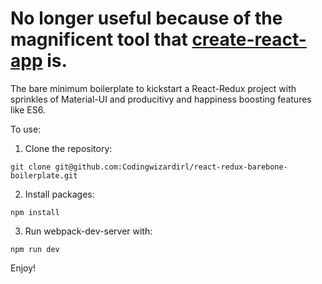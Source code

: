 # No longer useful because of the magnificent tool that [create-react-app](https://github.com/facebookincubator/create-react-app) is.


The bare minimum boilerplate to kickstart a React-Redux project  with sprinkles of Material-UI and producitivy and happiness boosting features like ES6.
 
 To use:
  1. Clone the repository:
 
   `git clone git@github.com:Codingwizardirl/react-redux-barebone-boilerplate.git`

  2. Install packages:
 
   `npm install`

  3. Run webpack-dev-server with:
 
   `npm run dev`

 Enjoy!
